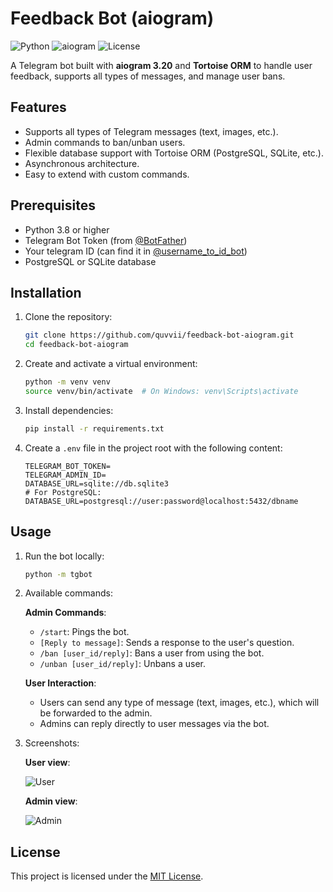 # Feedback Bot (aiogram)
![Python](https://img.shields.io/badge/python-3.8+-blue)
![aiogram](https://img.shields.io/badge/aiogram-3.20-blue)
![License](https://img.shields.io/badge/license-MIT-green)

A Telegram bot built with **aiogram 3.20** and **Tortoise ORM** 
to handle user feedback, supports all types of messages, 
and manage user bans.

## Features
- Supports all types of Telegram messages (text, images, etc.).
- Admin commands to ban/unban users.
- Flexible database support with Tortoise ORM (PostgreSQL, SQLite, etc.).
- Asynchronous architecture.
- Easy to extend with custom commands.

## Prerequisites
- Python 3.8 or higher
- Telegram Bot Token (from [@BotFather](https://t.me/BotFather))
- Your telegram ID (can find it in [@username_to_id_bot](https://t.me/username_to_id_bot))
- PostgreSQL or SQLite database

## Installation
1. Clone the repository:
   ```bash
   git clone https://github.com/quvvii/feedback-bot-aiogram.git
   cd feedback-bot-aiogram
   ```
2. Create and activate a virtual environment:
   ```bash
   python -m venv venv
   source venv/bin/activate  # On Windows: venv\Scripts\activate
   ```
3. Install dependencies:
   ```bash
   pip install -r requirements.txt
   ```
4. Create a `.env` file in the project root with the following content:
   ```env
   TELEGRAM_BOT_TOKEN=
   TELEGRAM_ADMIN_ID=
   DATABASE_URL=sqlite://db.sqlite3 
   # For PostgreSQL: DATABASE_URL=postgresql://user:password@localhost:5432/dbname
   ```

## Usage
1. Run the bot locally:
   ```bash
   python -m tgbot
   ```
   
2. Available commands:

   **Admin Commands**:
   - `/start`: Pings the bot.
   - `[Reply to message]`: Sends a response to the user's question.
   - `/ban [user_id/reply]`: Bans a user from using the bot.
   - `/unban [user_id/reply]`: Unbans a user.

   **User Interaction**:
   - Users can send any type of message (text, images, etc.), which will be forwarded to the admin.
   - Admins can reply directly to user messages via the bot.


3. Screenshots:

   **User view**:

   ![User](https://i.ibb.co/23QTZ51Q/photo-2025-06-29-15-41-07-2.jpg)

   **Admin view**:

   ![Admin](https://i.ibb.co/twC0SXTm/photo-2025-06-29-15-41-23.jpg)

## License
This project is licensed under the [MIT License](LICENSE).
